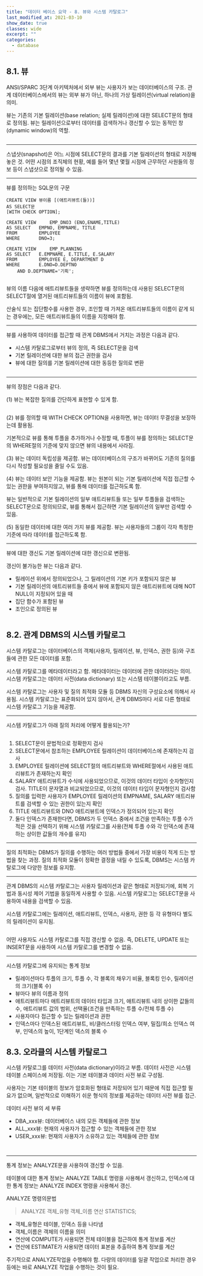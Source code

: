 ```yaml
---
title: "데이터 베이스 요약 - 8. 뷰와 시스템 카탈로그"
last_modified_at: 2021-03-10
show_date: true
classes: wide
excerpt: ""
categories:
  - database
---
```


## 8.1. 뷰
ANSI/SPARC 3단계 아키텍처에서 외부 뷰는 사용자가 보는 데이터베이스의 구조. 
관계 데이터베이스에서의 뷰는 외부 뷰가 아닌, 하나의 가상 릴레이션(virtual relation)을 의미. 

뷰는 기존의 기본 릴레이션(base relation; 실제 릴레이션)에 대한 SELECT문의 형태로 정의됨. 
뷰는 릴레이션으로부터 데이터를 검색하거나 갱신할 수 있는 동적인 창(dynamic window)의 역할. 

<figure style="width: 600px" class="align-center">
 	<img src="{{ '/assets/img/2021-03-10-database_system_8/1.png' }}" alt=""> 
</figure> 

---

스냅샷(snapshot)은 어느 시점에 SELECT문의 결과를 기본 릴레이션의 형태로 저장해 놓은 것. 
어떤 시점의 조직체의 현황, 예를 들어 몇년 몇월 시점에 근무하던 사원들의 정보 등이 스냅샷으로 정의될 수 있음. 

---

뷰를 정의하는 SQL문의 구문
```console
CREATE VIEW 뷰이름 [(애트리뷰트(들))] 
AS SELECT문 
[WITH CHECK OPTION];

CREATE VIEW 	EMP_DNO3 (ENO,ENAME,TITLE) 
AS SELECT 	EMPNO, EMPNAME, TITLE 
FROM 		EMPLOYEE 
WHERE 		DNO=3;

CREATE VIEW 	EMP_PLANNING 
AS SELECT 	E.EMPNAME, E.TITLE, E.SALARY 
FROM 		EMPLOYEE E, DEPARTMENT D 
WHERE 		E.DNO=D.DEPTNO 
	AND	D.DEPTNAME='기획';

```

<figure style="width: 600px" class="align-center">
 	<img src="{{ '/assets/img/2021-03-10-database_system_8/2.png' }}" alt=""> 
</figure> 

뷰의 이름 다음에 애트리뷰트들을 생략하면 뷰를 정의하는데 사용된 
SELECT문의 SELECT절에 열거된 애트리뷰트들의 이름이 뷰에 포함됨. 

산술식 또는 집단함수를 사용한 경우, 조인할 때 가져온 애트리뷰트들의 이름이 같게 되는 경우에는, 모든 애트리뷰트들의 이름을 지정해야 함. 

---

뷰를 사용하여 데이터를 접근할 때 관계 DBMS에서 거치는 과정은 다음과 같다. 
- 시스템 카탈로그로부터 뷰의 정의, 즉 SELECT문을 검색 
- 기본 릴레이션에 대한 뷰의 접근 권한을 검사 
- 뷰에 대한 질의를 기본 릴레이션에 대한 동등한 질의로 변환 

<figure style="width: 600px" class="align-center">
 	<img src="{{ '/assets/img/2021-03-10-database_system_8/3.png' }}" alt=""> 
</figure> 

---

뷰의 장점은 다음과 같다. 

(1) 뷰는 복잡한 질의를 간단하게 표현할 수 있게 함. 

<figure style="width: 600px" class="align-center">
 	<img src="{{ '/assets/img/2021-03-10-database_system_8/4.png' }}" alt=""> 
</figure> 

(2) 뷰를 정의할 때 WITH CHECK OPTION을 사용하면, 뷰는 데이터 무결성을 보장하는데 활용됨. 

기본적으로 뷰를 통해 투플을 추가하거나 수정할 때, 투플이 뷰를 정의하는 SELECT문의 WHERE절의 기준에 맞지 않으면 뷰의 내용에서 사라짐. 

(3) 뷰는 데이터 독립성을 제공함. 
뷰는 데이터베이스의 구조가 바뀌어도 기존의 질의를 다시 작성할 필요성을 줄일 수도 있음. 

(4) 뷰는 데이터 보안 기능을 제공함. 
뷰는 원본이 되는 기본 릴레이션에 직접 접근할 수 있는 권한을 부여하지않고, 
뷰를 통해 데이터를 접근하도록 함. 

뷰는 일반적으로 기본 릴레이션의 일부 애트리뷰트들 또는 일부 투플들을 검색하는 SELECT문으로 정의되므로, 
뷰를 통해서 접근하면 기본 릴레이션의 일부만 검색할 수 있음.

(5) 동일한 데이터에 대한 여러 가지 뷰를 제공함. 
뷰는 사용자들의 그룹이 각자 특정한 기준에 따라 데이터를 접근하도록 함.

---

뷰에 대한 갱신도 기본 릴레이션에 대한 갱신으로 변환됨.

갱신이 불가능한 뷰는 다음과 같다. 
- 릴레이션 위에서 정의되었으나, 그 릴레이션의 기본 키가 포함되지 않은 뷰 
- 기본 릴레이션의 애트리뷰트들 중에서 뷰에 포함되지 않은 애트리뷰트에 대해 NOT NULL이 지정되어 있을 때 
- 집단 함수가 포함된 뷰 
- 조인으로 정의된 뷰 

<figure style="width: 600px" class="align-center">
 	<img src="{{ '/assets/img/2021-03-10-database_system_8/5.png' }}" alt=""> 
</figure> 

## 8.2. 관계 DBMS의 시스템 카탈로그
시스템 카탈로그는 데이터베이스의 객체(사용자, 릴레이션, 뷰, 인덱스, 권한 등)와 구조들에 관한 모든 데이터를 포함. 

시스템 카탈로그를 메타데이터라고 함. 메타데이터는 데이터에 관한 데이터라는 의미. 
시스템 카탈로그는 데이터 사전(data dictionary) 또는 시스템 테이블이라고도 부름. 

시스템 카탈로그는 사용자 및 질의 최적화 모듈 등 DBMS 자신의 구성요소에 의해서 사용됨. 
시스템 카탈로그는 표준화되어 있지 않아서, 관계 DBMS마다 서로 다른 형태로 시스템 카탈로그 기능을 제공함. 

---

시스템 카탈로그가 아래 질의 처리에 어떻게 활용되는가? 

<figure style="width: 600px" class="align-center">
 	<img src="{{ '/assets/img/2021-03-10-database_system_8/6.png' }}" alt=""> 
</figure> 

1. SELECT문이 문법적으로 정확한지 검사 
2. SELECT문에서 참조하는 EMPLOYEE 릴레이션이 데이터베이스에 존재하는지 검사 
3. EMPLOYEE 릴레이션에 SELECT절의 애트리뷰트와 WHERE절에서 사용된 애트리뷰트가 존재하는지 확인 
4. SALARY 애트리뷰트가 수식에 사용되었으므로, 이것의 데이터 타입이 숫자형인지 검사. TITLE이 문자열과 비교되었으므로, 이것의 데이터 타입이 문자형인지 검사함 
5. 질의를 입력한 사용자가 EMPLOYEE 릴레이션의 EMPNAME, SALARY 애트리뷰트를 검색할 수 있는 권한이 있는지 확인 
6. TITLE 애트리뷰트와 DNO 애트리뷰트에 인덱스가 정의되어 있는지 확인 
7. 둘다 인덱스가 존재한다면, DBMS가 두 인덱스 중에서 조건을 만족하는 투플 수가 적은 것을 선택하기 위해 시스템 카탈로그를 사용(전체 투플 수와 각 인덱스에 존재하는 상이한 값들의 개수를 유지) 

---

질의 최적화는 DBMS가 질의를 수행하는 여러 방법들 중에서 가장 비용이 적게 드는 방법을 찾는 과정. 
질의 최적화 모듈이 정확한 결정을 내릴 수 있도록, DBMS는 시스템 카탈로그에 다양한 정보를 유지함. 

---

관계 DBMS의 시스템 카탈로그는 사용자 릴레이션과 같은 형태로 저장되기에, 회복 기법과 동시성 제어 기법을 동일하게 사용할 수 있음. 
시스템 카탈로그는 SELECT문을 사용하여 내용을 검색할 수 있음. 

시스템 카탈로그에는 릴레이션, 애트리뷰트, 인덱스, 사용자, 권한 등 각 유형마다 별도의 릴레이션이 유지됨. 

<figure style="width: 600px" class="align-center">
 	<img src="{{ '/assets/img/2021-03-10-database_system_8/7.png' }}" alt=""> 
</figure> 

어떤 사용자도 시스템 카탈로그를 직접 갱신할 수 없음. 
즉, DELETE, UPDATE 또는 INSERT문을 사용하여 시스템 카탈로그를 변경할 수 없음. 

---

시스템 카탈로그에 유지되는 통계 정보

- 릴레이션마다 투플의 크기, 투플 수, 각 블록의 채우기 비율, 블록킹 인수, 릴레이션의 크기(블록 수) 
- 뷰마다 뷰의 이름과 정의 
- 애트리뷰트마다 애트리뷰트의 데이터 타입과 크기, 애트리뷰트 내의 상이한 값들의 수, 애트리뷰트 값의 범위, 선택율(조건을 만족하는 투플 수/전체 투플 수) 
- 사용자마다 접근할 수 있는 릴레이션과 권한 
- 인덱스마다 인덱스된 애트리뷰트, 비/클러스터링 인덱스 여부, 밀집/희소 인덱스 여부, 인덱스의 높이, 1단계인 덱스의 블록 수 

## 8.3. 오라클의 시스템 카탈로그
시스템 카탈로그를 데이터 사전(data dictionary)이라고 부름. 
데이터 사전은 시스템 테이블 스페이스에 저장됨. 
이는 기본 테이블과 데이터 사전 뷰로 구성됨. 

사용자는 기본 테이블의 정보가 암호화된 형태로 저장되어 있기 때문에 
직접 접근할 필요가 없으며, 일반적으로 이해하기 쉬운 형식의 정보를 제공하는 데이터 사전 뷰를 접근. 

데이터 사전 뷰의 세 부류
- DBA_xxx뷰: 데이터베이스 내의 모든 객체들에 관한 정보
- ALL_xxx뷰: 현재의 사용자가 접근할 수 있는 객체들에 관한 정보 
- USER_xxx뷰: 현재의 사용자가 소유하고 있는 객체들에 관한 정보 

<figure style="width: 600px" class="align-center">
 	<img src="{{ '/assets/img/2021-03-10-database_system_8/8.png' }}" alt=""> 
</figure> 

<figure style="width: 800px" class="align-center">
 	<img src="{{ '/assets/img/2021-03-10-database_system_8/9.png' }}" alt=""> 
</figure> 

---

통계 정보는 ANALYZE문을 사용하여 갱신할 수 있음. 

테이블에 대한 통계 정보는 ANALYZE TABLE 명령을 사용해서 갱신하고, 
인덱스에 대한 통계 정보는 ANALYZE INDEX 명령을 사용해서 갱신. 

ANALYZE 명령의문법
> ANALYZE 객체_유형 객체_이름 연산 STATISTICS; 

- 객체_유형은 테이블, 인덱스 등을 나타냄 
- 객체_이름은 객체의 이름을 의미 
- 연산에 COMPUTE가 사용되면 전체 테이블을 접근하여 통계 정보를 계산 
- 연산에 ESTIMATE가 사용되면 데이터 표본을 추출하여 통계 정보를 계산 

주기적으로 ANALYZE작업을 수행해야 함. 
다량의 데이터를 일괄 작업으로 처리한 경우 등에는 바로 ANALYZE 작업을 수행하는 것이 필요.

